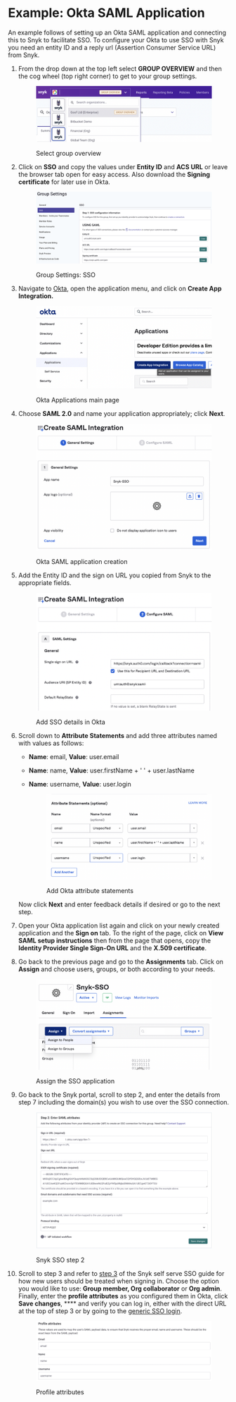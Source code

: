 # Example: Okta SAML Application

An example follows of setting up an Okta SAML application and connecting this to Snyk to facilitate SSO. To configure your Okta to use SSO with Snyk you need an entity ID and a reply url (Assertion Consumer Service URL) from Snyk.

1.  From the drop down at the top left select **GROUP OVERVIEW** and then the cog wheel (top right corner) to get to your group settings.

    <figure><img src="../../../../.gitbook/assets/select-group-overview (1).png" alt="Select group overview"><figcaption><p>Select group overview</p></figcaption></figure>
2.  Click on **SSO** and copy the values under **Entity ID** and **ACS URL** or leave the browser tab open for easy access. Also download the **Signing certificate** for later use in Okta.

    <figure><img src="../../../../.gitbook/assets/2 (1) (1).png" alt="Group Settings: SSO"><figcaption><p>Group Settings: SSO</p></figcaption></figure>
3.  Navigate to [Okta](https://www.okta.com/se/login/), open the application menu, and click on **Create App Integration.**

    <figure><img src="../../../../.gitbook/assets/1 (4).png" alt="Okta Applications main page"><figcaption><p>Okta Applications main page</p></figcaption></figure>
4.  Choose **SAML 2.0** and name your application appropriately; click **Next**.

    <figure><img src="../../../../.gitbook/assets/2 (3).png" alt="Okta SAML application creation"><figcaption><p>Okta SAML application creation</p></figcaption></figure>
5.  Add the Entity ID and the sign on URL you copied from Snyk to the appropriate fields.

    <figure><img src="../../../../.gitbook/assets/3 (3).png" alt="Add SSO details in Okta"><figcaption><p>Add SSO details in Okta</p></figcaption></figure>
6.  Scroll down to **Attribute Statements** and add three attributes named with values as follows:

    * **Name**: email, **Value**: user.email
    * **Name**: name, **Value**: user.firstName + ' ' + user.lastName
    *   **Name**: username, **Value**: user.login

        <figure><img src="../../../../.gitbook/assets/5 (2) (1).png" alt="Add Okta attribute statements"><figcaption><p>Add Okta attribute statements</p></figcaption></figure>

    Now click **Next** and enter feedback details if desired or go to the next step.
7. Open your Okta application list again and click on your newly created application and the **Sign on** tab. To the right of the page, click on **View SAML setup instructions** then from the page that opens, copy the **Identity Provider Single Sign-On URL** and the **X.509 certificate**.
8.  Go back to the previous page and go to the **Assignments** tab. Click on **Assign** and choose users, groups, or both according to your needs.

    <figure><img src="../../../../.gitbook/assets/7 (1).png" alt="Assign the SSO application"><figcaption><p>Assign the SSO application</p></figcaption></figure>
9.  Go back to the Snyk portal, scroll to step 2, and enter the details from step 7 including the domain(s) you wish to use over the SSO connection.

    <figure><img src="../../../../.gitbook/assets/8 (3).png" alt="Snyk SSO step 2"><figcaption><p>Snyk SSO step 2</p></figcaption></figure>
10. Scroll to step 3 and refer to [step 3](https://docs.snyk.io/features/user-and-group-management/setting-up-sso-for-authentication/self-serve-single-sign-on-sso#step-3.-snyk-sso-settings) of the Snyk self serve SSO guide for how new users should be treated when signing in. Choose the option you would like to use: **Group member, Org collaborator** or **Org admin**. Finally, enter the **profile attributes** as you configured them in Okta, click **Save changes**, \*\*\*\* and verify you can log in, either with the direct URL at the top of step 3 or by going to the [generic SSO login](https://app.snyk.io/login/sso).

    <figure><img src="../../../../.gitbook/assets/9 (1).png" alt="Profile attributes"><figcaption><p>Profile attributes</p></figcaption></figure>
